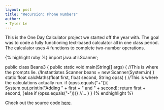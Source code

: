 ```yaml
---
layout: post
title: "Recursion: Phone Numbers"
author:
- Tyler Le
---
```

This is the One Day Calculator project we started off the year with. The goal was to code a fully functioning text-based calculator all in one class period. The calculator uses 4 functions to complete two-number operations.

{% highlight ruby %}
import java.util.Scanner;

public class Beans3 {
   public static void main(String[] args) {
      //This is where the prompts lie.
      //Instantiates Scanner beans = new Scanner(System.in)
   }
   static float calcMaths(float first, float second, String opss) {
      //This is where the calculations actually run.
      if (opss.equals("+")){
         System.out.println("Adding " + first + " and " + second);
         return first + second;
     }else if (opss.equals("-")){}
     //...
   }
}
{% endhighlight %}

Check out the source code [here](https://github.com/TylerLeCmd/CPP2/tree/6cb1b9812b233ca611887f574f1d1b920e16fefe/src).
